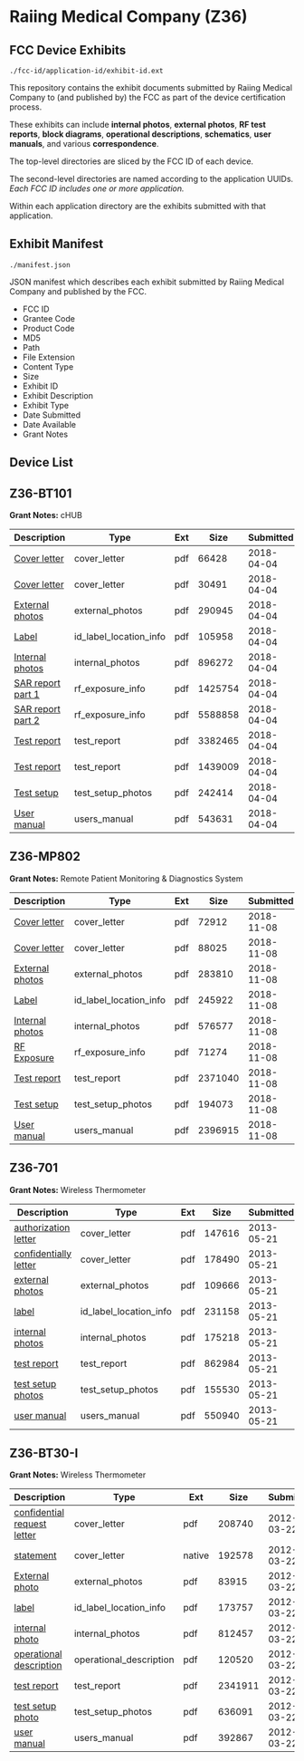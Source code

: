 # Raiing Medical Company (Z36)
## FCC Device Exhibits

```
./fcc-id/application-id/exhibit-id.ext
```

This repository contains the exhibit documents submitted by Raiing Medical Company to (and published by) the FCC as part of the device certification process.

These exhibits can include **internal photos**, **external photos**, **RF test reports**, **block diagrams**, **operational descriptions**, **schematics**, **user manuals**, and various **correspondence**.

The top-level directories are sliced by the FCC ID of each device.

The second-level directories are named according to the application UUIDs. *Each FCC ID includes one or more application.*

Within each application directory are the exhibits submitted with that application. 

## Exhibit Manifest

```
./manifest.json
```

JSON manifest which describes each exhibit submitted by Raiing Medical Company and published by the FCC.

- FCC ID
- Grantee Code
- Product Code
- MD5
- Path
- File Extension
- Content Type
- Size
- Exhibit ID
- Exhibit Description
- Exhibit Type
- Date Submitted
- Date Available
- Grant Notes

## Device List
## Z36-BT101
**Grant Notes:** cHUB

| Description | Type | Ext | Size | Submitted | Available |
| ----------- | ---- | --- | ---- | --------- | --------- |
| [Cover letter](Z36-BT101/645c61cd8c90dd714c1f76a1c6eba5c0/3806510.pdf) | cover_letter | pdf | 66428 | 2018-04-04 | 2018-04-08 |
| [Cover letter](Z36-BT101/645c61cd8c90dd714c1f76a1c6eba5c0/3806511.pdf) | cover_letter | pdf | 30491 | 2018-04-04 | 2018-04-08 |
| [External photos](Z36-BT101/645c61cd8c90dd714c1f76a1c6eba5c0/3806512.pdf) | external_photos | pdf | 290945 | 2018-04-04 | 2018-04-08 |
| [Label](Z36-BT101/645c61cd8c90dd714c1f76a1c6eba5c0/3806513.pdf) | id_label_location_info | pdf | 105958 | 2018-04-04 | 2018-04-08 |
| [Internal photos](Z36-BT101/645c61cd8c90dd714c1f76a1c6eba5c0/3806514.pdf) | internal_photos | pdf | 896272 | 2018-04-04 | 2018-04-08 |
| [SAR report part 1](Z36-BT101/645c61cd8c90dd714c1f76a1c6eba5c0/3806516.pdf) | rf_exposure_info | pdf | 1425754 | 2018-04-04 | 2018-04-08 |
| [SAR report part 2](Z36-BT101/645c61cd8c90dd714c1f76a1c6eba5c0/3806517.pdf) | rf_exposure_info | pdf | 5588858 | 2018-04-04 | 2018-04-08 |
| [Test report](Z36-BT101/645c61cd8c90dd714c1f76a1c6eba5c0/3806519.pdf) | test_report | pdf | 3382465 | 2018-04-04 | 2018-04-08 |
| [Test report](Z36-BT101/645c61cd8c90dd714c1f76a1c6eba5c0/3806520.pdf) | test_report | pdf | 1439009 | 2018-04-04 | 2018-04-08 |
| [Test setup](Z36-BT101/645c61cd8c90dd714c1f76a1c6eba5c0/3806521.pdf) | test_setup_photos | pdf | 242414 | 2018-04-04 | 2018-04-08 |
| [User manual](Z36-BT101/645c61cd8c90dd714c1f76a1c6eba5c0/3806522.pdf) | users_manual | pdf | 543631 | 2018-04-04 | 2018-04-08 |
## Z36-MP802
**Grant Notes:** Remote Patient Monitoring & Diagnostics System

| Description | Type | Ext | Size | Submitted | Available |
| ----------- | ---- | --- | ---- | --------- | --------- |
| [Cover letter](Z36-MP802/7ccd7ae120628d01b8f73c240dde2f38/4064817.pdf) | cover_letter | pdf | 72912 | 2018-11-08 | 2018-11-08 |
| [Cover letter](Z36-MP802/7ccd7ae120628d01b8f73c240dde2f38/4064818.pdf) | cover_letter | pdf | 88025 | 2018-11-08 | 2018-11-08 |
| [External photos](Z36-MP802/7ccd7ae120628d01b8f73c240dde2f38/4064819.pdf) | external_photos | pdf | 283810 | 2018-11-08 | 2018-11-08 |
| [Label](Z36-MP802/7ccd7ae120628d01b8f73c240dde2f38/4064820.pdf) | id_label_location_info | pdf | 245922 | 2018-11-08 | 2018-11-08 |
| [Internal photos](Z36-MP802/7ccd7ae120628d01b8f73c240dde2f38/4064821.pdf) | internal_photos | pdf | 576577 | 2018-11-08 | 2018-11-08 |
| [RF Exposure](Z36-MP802/7ccd7ae120628d01b8f73c240dde2f38/4064823.pdf) | rf_exposure_info | pdf | 71274 | 2018-11-08 | 2018-11-08 |
| [Test report](Z36-MP802/7ccd7ae120628d01b8f73c240dde2f38/4064825.pdf) | test_report | pdf | 2371040 | 2018-11-08 | 2018-11-08 |
| [Test setup](Z36-MP802/7ccd7ae120628d01b8f73c240dde2f38/4064826.pdf) | test_setup_photos | pdf | 194073 | 2018-11-08 | 2018-11-08 |
| [User manual](Z36-MP802/7ccd7ae120628d01b8f73c240dde2f38/4064827.pdf) | users_manual | pdf | 2396915 | 2018-11-08 | 2018-11-08 |
## Z36-701
**Grant Notes:** Wireless Thermometer

| Description | Type | Ext | Size | Submitted | Available |
| ----------- | ---- | --- | ---- | --------- | --------- |
| [authorization letter](Z36-701/b0d1accc7ddb3e0ce9feeb75fa4c6f5f/1969730.pdf) | cover_letter | pdf | 147616 | 2013-05-21 | 2013-05-21 |
| [confidentially letter](Z36-701/b0d1accc7ddb3e0ce9feeb75fa4c6f5f/1969731.pdf) | cover_letter | pdf | 178490 | 2013-05-21 | 2013-05-21 |
| [external photos](Z36-701/b0d1accc7ddb3e0ce9feeb75fa4c6f5f/1969732.pdf) | external_photos | pdf | 109666 | 2013-05-21 | 2013-05-21 |
| [label](Z36-701/b0d1accc7ddb3e0ce9feeb75fa4c6f5f/1969734.pdf) | id_label_location_info | pdf | 231158 | 2013-05-21 | 2013-05-21 |
| [internal photos](Z36-701/b0d1accc7ddb3e0ce9feeb75fa4c6f5f/1969733.pdf) | internal_photos | pdf | 175218 | 2013-05-21 | 2013-05-21 |
| [test report](Z36-701/b0d1accc7ddb3e0ce9feeb75fa4c6f5f/1969736.pdf) | test_report | pdf | 862984 | 2013-05-21 | 2013-05-21 |
| [test setup photos](Z36-701/b0d1accc7ddb3e0ce9feeb75fa4c6f5f/1969735.pdf) | test_setup_photos | pdf | 155530 | 2013-05-21 | 2013-05-21 |
| [user manual](Z36-701/b0d1accc7ddb3e0ce9feeb75fa4c6f5f/1969737.pdf) | users_manual | pdf | 550940 | 2013-05-21 | 2013-05-21 |
## Z36-BT30-I
**Grant Notes:** Wireless Thermometer

| Description | Type | Ext | Size | Submitted | Available |
| ----------- | ---- | --- | ---- | --------- | --------- |
| [confidential request letter](Z36-BT30-I/30f803569ef312f8409e6bbea6dbab39/1661069.pdf) | cover_letter | pdf | 208740 | 2012-03-22 | 2012-03-22 |
| [statement](Z36-BT30-I/30f803569ef312f8409e6bbea6dbab39/1661075.native) | cover_letter | native | 192578 | 2012-03-22 | 2012-03-22 |
| [External photo](Z36-BT30-I/30f803569ef312f8409e6bbea6dbab39/1661070.pdf) | external_photos | pdf | 83915 | 2012-03-22 | 2012-03-22 |
| [label](Z36-BT30-I/30f803569ef312f8409e6bbea6dbab39/1661072.pdf) | id_label_location_info | pdf | 173757 | 2012-03-22 | 2012-03-22 |
| [internal photo](Z36-BT30-I/30f803569ef312f8409e6bbea6dbab39/1661071.pdf) | internal_photos | pdf | 812457 | 2012-03-22 | 2012-03-22 |
| [operational description](Z36-BT30-I/30f803569ef312f8409e6bbea6dbab39/1661073.pdf) | operational_description | pdf | 120520 | 2012-03-22 | 2012-03-22 |
| [test report](Z36-BT30-I/30f803569ef312f8409e6bbea6dbab39/1661076.pdf) | test_report | pdf | 2341911 | 2012-03-22 | 2012-03-22 |
| [test setup photo](Z36-BT30-I/30f803569ef312f8409e6bbea6dbab39/1661077.pdf) | test_setup_photos | pdf | 636091 | 2012-03-22 | 2012-03-22 |
| [user manual](Z36-BT30-I/30f803569ef312f8409e6bbea6dbab39/1661078.pdf) | users_manual | pdf | 392867 | 2012-03-22 | 2012-03-22 |
